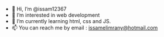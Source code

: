 - 👋 Hi, I’m @issam12367
- 👀 I’m interested in web development
- 🌱 I’m currently learning html, css and JS.
- 📫 You can reach me by email : issamelimrany@hotmail.com

<!---
issam12367/issam12367 is a ✨ special ✨ repository because its `README.md` (this file) appears on your GitHub profile.
You can click the Preview link to take a look at your changes.
--->
